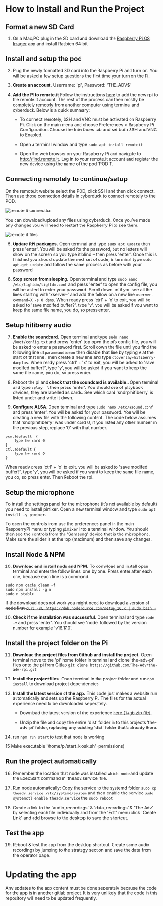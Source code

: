 # How to Install and Run the Project

## Format a new SD Card

1. On a Mac/PC plug in the SD card and download the [Raspberry Pi OS Imager](https://www.raspberrypi.com/software/) app and install Rasbien 64-bit

## Install and setup the pod

2. Plug the newly formatted SD card into the Raspberry Pi and turn on. You will be asked a few setup questions the first time your turn on the Pi.

3. **Create an account.** Username: 'pi', Password: 'THE_ADV$'

4. **Add the PI to remote.it** Follow the instructions [here](https://magpi.raspberrypi.com/articles/remote-access-your-raspberry-pi-securely) to add the new rpi to the remote.it account. The rest of the process can then mostly be completely remotely from another computer using terminal and cyberduck. Below is a quick summary:

   - To connect remotely, SSH and VNC must be activated on Raspberry Pi. Click on the main menu and choose Preferences > Raspberry Pi Configuration. Choose the Interfaces tab and set both SSH and VNC to Enabled.

   - Open a terminal window and type `sudo apt install remoteit`

   - Open the web browser on your Raspberry Pi and navigate to http://find.remote.it. Log in to your remote.it account and register the new device using the name of the pod 'POD 1'.

## Connecting remotely to continue/setup

On the remote.it website select the POD, click SSH and then click connect. Then use those connection details in cyberduck to connect remotely to the POD.

![remote it connection](screenshots/remote_it_connection.png)

You can download/upload any files using cyberduck. Once you’ve made any changes you will need to restart the Raspberry Pi to see them.

![remote it files](screenshots/remote_it_files.png)

5. **Update RPi packages.** Open terminal and type `sudo apt update` then press 'enter'. You will be asked for the password, but no letters will show on the screen so you type it blind – then press 'enter'. Once this is finished you should update the next set of code, in terminal type `sudo apt-get update` and follow the same process as before with your password.

6. **Stop screen from sleeping.** Open terminal and type `sudo nano /etc/lightdm/lightdm.conf` and press 'enter' to open the config file, you will be asked to enter your password. Scroll down until you see all the lines starting with 'xserver–' and add the follow on a new line `xserver-command=X -s 0 dpms`. When ready press 'ctrl' + 'x' to exit, you will be asked to 'save modifed buffer?', type 'y', you will be asked if you want to keep the same file name, you do, so press enter.

## Setup hifiberry audio

7. **Enable the soundcard.** Open terminal and type `sudo nano /boot/config.txt` and press 'enter' top open the pi’s config file, you will be asked to enter a password first. Scroll down the file until you find the following line `dtparam=audio=on` then disable that line by typing `#` at the start of that line. Then create a new line and type `dtoverlay=hifiberry-dacplus`. When ready press 'ctrl' + 'x' to exit, you will be asked to 'save modifed buffer?', type 'y', you will be asked if you want to keep the same file name, you do, so press enter.

8. Reboot the pi and **check that the soundcard is available.**. Open terminal and type `aplay -l` then press 'enter'. You should see of playback devices, they are labelled as cards. See which card 'sndrpihifiberry' is listed under and write it down.

9. **Configure ALSA**. Open terminal and type `sudo nano /etc/asound.conf` and press 'enter'. You will be asked for your password. You will be creating a new file with the following content. The code below assumes that 'sndrpihifiberry' was under card 0, if you listed any other number in the previous step, replace '0' with that number.

```
pcm.!default  {
 	type hw card 0
}
ctl.!default {
 	type hw card 0
}
```

When ready press 'ctrl' + 'x' to exit, you will be asked to 'save modifed buffer?', type 'y', you will be asked if you want to keep the same file name, you do, so press enter. Then Reboot the rpi.

## Setup the microphone

To install the settings panel for the microphone (it’s not available by default) you need to install pimixer. Open a new terminal window and type `sudo apt install -y pimixer`.

To open the controls from use the preferences panel in the main RaspberryPi menu or typing `pimixer` into a terminal window. You should then see the controls from the 'Samsung' device that is the microphone. Make sure the slider is at the top (maximum) and then save any changes.

## Install Node & NPM

10. **Download and install node and NPM.** To donwload and install open terminal and enter the follow lines, one by one. Press enter after each one, because each line is a command.

```
sudo npm cache clean -f
sudo npm install -g n
sudo n stable
```

~~If the download does not work you might need to download a version of node first `curl -sL https://deb.nodesource.com/setup_16.x | sudo bash -`~~

10. **Check if the installation was successful.** Open terminal and type `node -v` and press 'enter'. You should see 'node' followed by the version number for example 'v16.17.0'.

## Install the project folder on the Pi

11. **Download the project files from Github and install the project.** Open terminal move to the 'pi' home folder in terminal and clone 'the-adv-pi' files onto the pi from Gitlab `git clone https://github.com/The-Adv/the-adv-rpi.git`

12. **Install the project files.** Open terminal in the project folder and run `npm install` to download project dependencies

13. **Install the latest version of the app.** This code just makes a website run automatically and sets up the Raspberry Pi. The files for the actual experience need to be downloaded seperately.

    - Download the latest version of the experience [here (1+gb zip file)](https://github.com/The-Adv/the-adv-rpi-app/releases/latest/download/dist.zip).

    - Unzip the file and copy the entire 'dist' folder in to this projects 'the-adv-pi' folder, replacing any existing 'dist' folder that’s already there.

14. run `npm run start` to test that node is working

15 Make executable '/home/pi/start_kiosk.sh' (permissions)

## Run the project automatically

16. Remember the location that node was installed `which node` and update the ExecStart command in 'theadv.service' file.

17. Run node automatically: Copy the service to the systemd folder `sudo cp theadv.service /etc/systemd/system` and then enable the service `sudo systemctl enable theadv.service` the `sudo reboot`

18. Create a link to the 'audio_recordings' & 'data_recordings' & 'The Adv' by selecting each file individually and from the 'Edit' menu click 'Create Link' and add browse to the desktop to save the shortcut.

## Test the app

19. Reboot & test the app from the desktop shortcut. Create some audio recordings by jumping to the strategy section and save the data from the operator page.

# Updating the app

Any updates to the app content must be done seperately because the code for the app is in another gitlab project. It is very unlikely that the code in this repository will need to be updated frequently.
